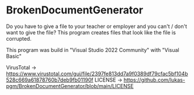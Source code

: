# BrokenDocumentGenerator
Do you have to give a file to your teacher or employer and you can't / don't want to give the file? This program creates files that look like the file is corrupted.

This program was build in "Visual Studio 2022 Community" with "Visual Basic"


VirusTotal -> https://www.virustotal.com/gui/file/2397fe813dd7a9f0389df79cfac5bf104b528c669a61878760b7deb9fb01190f
LICENSE    -> https://github.com/lukas-pgm/BrokenDocumentGenerator/blob/main/LICENSE
